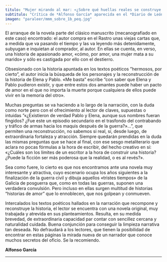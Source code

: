 ```yaml
---
titulo: "Mujer mirando al mar: «¿Sobre qué huellas reales se construye      la ficción?»"
subtitulo: "Crítica de *Alfonso García* aparecida en el *Diario de León*, el 12 de septiembre de 2010."
imagen: "paraleer/mmm_sobre_1b_peq.jpg"
---
```

El arranque de la novela parte del clásico manuscrito (mecanografiado en este caso) encontrado: el autor compra en el Rastro unas viejas cartas que, a medida que va pasando el tiempo y las va leyendo más detenidamente, subyugan e inquietan al comprador, al autor. En ellas se cuenta, en verso, una historia de apasionado amor, «cómo, por amor, una mujer mata a su marido» y sólo es castigada por ello con el destierro.

Obsesionado con la historia apuntada en los textos poéticos ”hermosos, por cierto”, el autor inicia la búsqueda de los personajes y la reconstrucción de la historia de Elena y Pablo. «Me basta” escribe ”con saber que Elena y Pablo pudieron existir, y que entre estos dos amantes puede haber un pacto de amor en el que no importa la muerte porque cualquiera de ellos puede vivir en la memoria del otro».

Muchas preguntas se va haciendo a lo largo de la narración, con la duda como norte pero con el ofrecimiento al lector de claves, supuestas o intuidas ”«¿Existieron de verdad Pablo y Elena, aunque sus nombres fueran fingidos? ¿Fue este un episodio secundario en el trasfondo del contrabando y tráfico de armas hacia los maquis después de la guerra?»...”, que permiten una reconstrucción, no sabemos si real, sí, desde luego, de extraordinaria fortaleza y atracción. Siempre quedarán prendidas en la duda las mismas preguntas que se hace al final, con ese sesgo metaliterario que aclara no pocas fórmulas a la hora de escribir, del hecho creativo en sí: «¿Cuáles son los límites de un escritor a la hora de construir una historia? ¿Puede la ficción ser más poderosa que la realidad, o es al revés?».

Sea como fuere, lo cierto es que nos encontramos ante una novela muy interesante y atractiva, cuyo escenario ocupa los años siguientes a la finalización de la guerra civil y dibuja aquellos «tristes tiempos» de la Galicia de posguerra que, como en todas las guerras, suponen una verdadera convulsión. Pero incluso en ellas surgen multitud de historias “historias de amor” que lo ennoblecen, que nos golpean y conmueven.

Intercalados los textos poéticos hallados en la narración que recompone y reconstruye la historia, el lector se encuentra con una novela original, muy trabajada y atrevida en sus planteamientos. Resulta, en su medida brevedad, de extraordinaria capacidad par contar con sencillez cercana y naturalidad cuidada. Buena conjunción para conseguir la limpieza narrativa tan deseada. No defraudará a los lectores, que tienen la posibilidad de encontrar en estas páginas la mirada nueva de un narrador que conoce muchos secretos del oficio. Se la recomiendo.

**Alfonso García**

* * *
